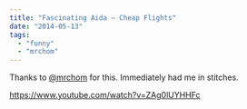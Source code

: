 ```yaml
---
title: "Fascinating Aida – Cheap Flights"
date: "2014-05-13"
tags: 
  - "funny"
  - "mrchom"
---
```


Thanks to [@mrchom](https://twitter.com/mrchom) for this. Immediately had me in stitches.

https://www.youtube.com/watch?v=ZAg0lUYHHFc
